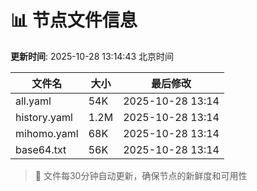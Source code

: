 # 📊 节点文件信息

**更新时间**: 2025-10-28 13:14:43 北京时间

| 文件名 | 大小 | 最后修改 |
|--------|------|----------|
| all.yaml | 54K | 2025-10-28 13:14 |
| history.yaml | 1.2M | 2025-10-28 13:14 |
| mihomo.yaml | 68K | 2025-10-28 13:14 |
| base64.txt | 56K | 2025-10-28 13:14 |

> 🔄 文件每30分钟自动更新，确保节点的新鲜度和可用性
